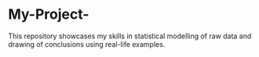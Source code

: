 # My-Project-
This repository showcases my skills in statistical modelling of raw data and drawing of conclusions using real-life examples.  
